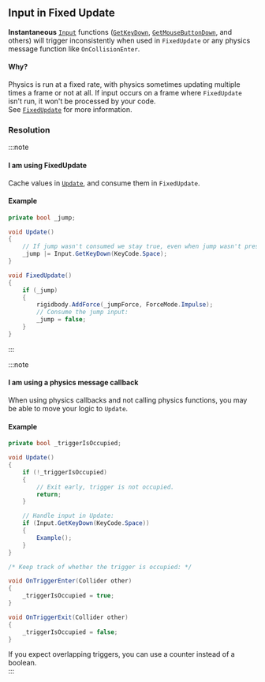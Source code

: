 ## Input in Fixed Update

**Instantaneous** [`Input`](https://docs.unity3d.com/ScriptReference/Input.html) functions ([`GetKeyDown`](https://docs.unity3d.com/ScriptReference/Input.GetKeyDown.html), [`GetMouseButtonDown`](https://docs.unity3d.com/ScriptReference/Input.GetMouseButtonDown.html), and others) will trigger inconsistently when used in `FixedUpdate` or any physics message function like `OnCollisionEnter`.  

#### Why?
Physics is run at a fixed rate, with physics sometimes  updating multiple times a frame or not at all. If input occurs on a frame where `FixedUpdate` isn't run, it won't be processed by your code.  
See [`FixedUpdate`](https://docs.unity3d.com/ScriptReference/MonoBehaviour.FixedUpdate.html) for more information.  

### Resolution

:::note  
#### I am using FixedUpdate
Cache values in [`Update`](https://docs.unity3d.com/ScriptReference/MonoBehaviour.Update.html), and consume them in `FixedUpdate`.

#### Example
```csharp
private bool _jump;

void Update()
{
    // If jump wasn't consumed we stay true, even when jump wasn't pressed this frame.
    _jump |= Input.GetKeyDown(KeyCode.Space);
}

void FixedUpdate()
{
    if (_jump)
    {
        rigidbody.AddForce(_jumpForce, ForceMode.Impulse);
        // Consume the jump input:
        _jump = false;
    }
}
```
:::  

:::note
#### I am using a physics message callback
When using physics callbacks and not calling physics functions, you may be able to move your logic to `Update`.

#### Example

```csharp
private bool _triggerIsOccupied;

void Update()
{
    if (!_triggerIsOccupied)
    {
        // Exit early, trigger is not occupied.
        return;
    }

    // Handle input in Update:
    if (Input.GetKeyDown(KeyCode.Space))
    {
        Example();
    }
}

/* Keep track of whether the trigger is occupied: */

void OnTriggerEnter(Collider other)
{
    _triggerIsOccupied = true;
}

void OnTriggerExit(Collider other)
{
    _triggerIsOccupied = false;
}
```

If you expect overlapping triggers, you can use a counter instead of a boolean.  
:::  